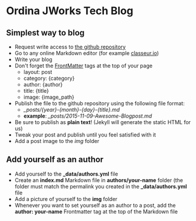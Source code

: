 # Ordina JWorks Tech Blog
## Simplest way to blog
- Request write access to [the github repository](https://github.com/ordina-jworks/ordina-jworks.github.io)
- Go to any online Markdown editor (for example [classeur.io](https://app.classeur.io))
- Write your blog
- Don't forget the [FrontMatter](http://jekyllrb.com/docs/frontmatter/) tags at the top of your page
	- layout: post
	- category: {category}
	- author: {author}
	- title: {title}
	- image: {image_path}
- Publish the file to the github repository using the following file format:
	- *_posts/{year}-{month}-{day}-{title}.md*
	- **example**: *_posts/2015-11-09-Awesome-Blogpost.md*
- Be sure to publish as **plain text**! (Jekyll will generate the static HTML for us)
- Tweak your post and publish until you feel satisfied with it
- Add a post image to the *img* folder

## Add yourself as an author
- Add yourself to the **_data/authors.yml** file
- Create an **index.md** Markdown file in **authors/your-name** folder (the folder must match the permalink you created in the **_data/authors.yml** file
- Add a picture of yourself to the **img** folder
- Whenever you want to set yourself as an author to a post, add the **author: your-name** Frontmatter tag at the top of the Markdown file
